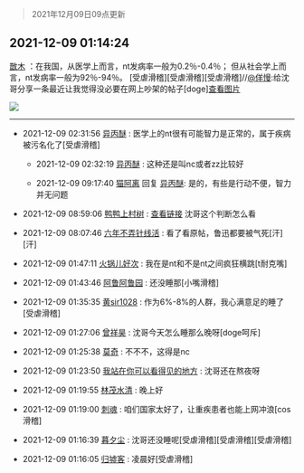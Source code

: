 > 2021年12月09日09点更新
<link rel="stylesheet" href="https://cdn.jsdelivr.net/gh/taotie6/sampleJSON@main/css/photo_show.css">
<meta name="referrer" content="no-referrer" />


 ## 2021-12-09 01:14:24 

 [㪚木](https://www.coolapk.com/feed/31998420?shareKey=YTBjNmVjZjRhNWNjNjFiMGYyODg~) ：在我国，从医学上而言，nt发病率一般为0.2％-0.4％；
但从社会学上而言，nt发病率一般为92％-94％。
[受虐滑稽][受虐滑稽][受虐滑稽]//<a class="feed-link-uname" href="/u/佯慢">@佯慢</a>:给沈哥分享一条最近让我觉得没必要在网上吵架的帖子[doge]<a class="feed-forward-pic" href="http://image.coolapk.com/feed/2021/1208/08/888105_47cafeee_2119_8348_709@893x9273.jpeg">查看图片</a> 

<div class="album">
<img class="img-item" src="https://image.coolapk.com/feed/2018/1217/07/1081091_1545003920_5732@216x196.gif" />
</div>

 ------- 

- 2021-12-09 02:31:56 [异丙醚](uid=770992) : 医学上的nt很有可能智力是正常的，属于疾病被污名化了[受虐滑稽] 

    - 2021-12-09 02:32:19 [异丙醚](uid=770992) : 这种还是叫nc或者zz比较好 

    - 2021-12-09 09:17:40 [猫阿离](uid=491974) 回复 [异丙醚](uid=770992): 是的，有些是行动不便，智力并无问题 

- 2021-12-09 08:59:06 [鸭鸭上村树](uid=731274) : <a class="feed-link-url" href="https://quan.ithome.com/content/sharedetail?id=59105" title="https://quan.ithome.com/content/sharedetail?id=59105" target="_blank" rel="nofollow">查看链接</a>
沈哥这个判断怎么看 

- 2021-12-09 08:07:46 [六年不弄针线活](uid=8385282) : 看了看原帖，鲁迅都要被气死[汗][汗] 

- 2021-12-09 01:47:11 [火锅儿好次](uid=2242533) : 我在是nt和不是nt之间疯狂横跳[t耐克嘴] 

- 2021-12-09 01:43:46 [阿鲁阿鲁园](uid=8744023) : 还没睡那[小嘴滑稽] 

- 2021-12-09 01:35:35 [黄sir1028](uid=905870) : 作为6%-8%的人群，我心满意足的睡了
[受虐滑稽] 

- 2021-12-09 01:27:06 [曾祥昊](uid=6695078) : 沈哥今天怎么睡那么晚呀[doge呵斥] 

- 2021-12-09 01:25:38 [莫奇](uid=131936) : 不不不，这得是nc 

- 2021-12-09 01:23:50 [我站在你可以看得见的地方](uid=1262232) : 沈哥还在熬夜呀 

- 2021-12-09 01:19:55 [林茂水清](uid=2077614) : 晚上好 

- 2021-12-09 01:19:00 [刺魂](uid=1662383) : 咱们国家太好了，让重疾患者也能上网冲浪[cos滑稽] 

- 2021-12-09 01:16:39 [暮夕尘](uid=1629367) : 沈哥还没睡呢[受虐滑稽][受虐滑稽][受虐滑稽] 

- 2021-12-09 01:16:05 [归墟客](uid=3287587) : 凌晨好[受虐滑稽] 

